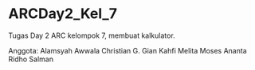 # ARCDay2_Kel_7
Tugas Day 2 ARC kelompok 7, membuat kalkulator.

Anggota:
Alamsyah
Awwala
Christian G.
Gian
Kahfi
Melita
Moses Ananta
Ridho
Salman

